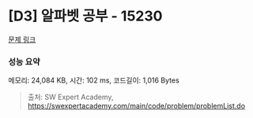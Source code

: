 # [D3] 알파벳 공부 - 15230 

[문제 링크](https://swexpertacademy.com/main/code/problem/problemDetail.do?contestProbId=AYLnMQT6vPADFATf) 

### 성능 요약

메모리: 24,084 KB, 시간: 102 ms, 코드길이: 1,016 Bytes



> 출처: SW Expert Academy, https://swexpertacademy.com/main/code/problem/problemList.do